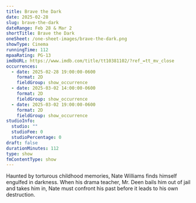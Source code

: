 ```yaml
---
title: Brave the Dark
date: 2025-02-28
slug: brave-the-dark
dateRange: Feb 28 & Mar 2
shortTitle: Brave the Dark
oneSheet: /one-sheet-images/brave-the-dark.png
showType: Cinema
runningTime: 112
mpaaRating: PG-13
imdbURL: https://www.imdb.com/title/tt10381102/?ref_=tt_mv_close
occurrences:
  - date: 2025-02-28 19:00:00-0600
    format: 2D
    fieldGroup: show_occurrence
  - date: 2025-03-02 14:00:00-0600
    format: 2D
    fieldGroup: show_occurrence
  - date: 2025-03-02 19:00:00-0600
    format: 2D
    fieldGroup: show_occurrence
studioInfo:
  studio: ""
  studioFee: 0
  studioPercentage: 0
draft: false
durationMinutes: 112
type: show
fmContentType: show
---
```

Haunted by torturous childhood memories, Nate Williams finds himself engulfed in darkness. When his drama teacher, Mr. Deen bails him out of jail and takes him in, Nate must confront his past before it leads to his own destruction.
